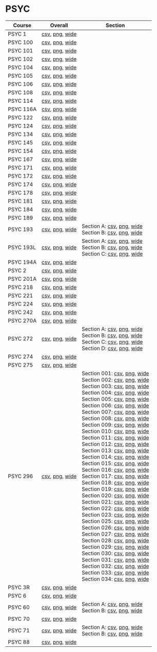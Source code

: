 # PSYC

| Course | Overall | Section |
| ------ | ------- | ------- |
| PSYC 1 | [csv](https://github.com/UCSD-Historical-Enrollment-Data/2024Fall/blob/main/overall/PSYC%201.csv), [png](https://raw.githubusercontent.com/UCSD-Historical-Enrollment-Data/2024Fall/main/plot_overall/PSYC%201.png), [wide](https://raw.githubusercontent.com/UCSD-Historical-Enrollment-Data/2024Fall/main/plot_overall_wide/PSYC%201.png) |  |
| PSYC 100 | [csv](https://github.com/UCSD-Historical-Enrollment-Data/2024Fall/blob/main/overall/PSYC%20100.csv), [png](https://raw.githubusercontent.com/UCSD-Historical-Enrollment-Data/2024Fall/main/plot_overall/PSYC%20100.png), [wide](https://raw.githubusercontent.com/UCSD-Historical-Enrollment-Data/2024Fall/main/plot_overall_wide/PSYC%20100.png) |  |
| PSYC 101 | [csv](https://github.com/UCSD-Historical-Enrollment-Data/2024Fall/blob/main/overall/PSYC%20101.csv), [png](https://raw.githubusercontent.com/UCSD-Historical-Enrollment-Data/2024Fall/main/plot_overall/PSYC%20101.png), [wide](https://raw.githubusercontent.com/UCSD-Historical-Enrollment-Data/2024Fall/main/plot_overall_wide/PSYC%20101.png) |  |
| PSYC 102 | [csv](https://github.com/UCSD-Historical-Enrollment-Data/2024Fall/blob/main/overall/PSYC%20102.csv), [png](https://raw.githubusercontent.com/UCSD-Historical-Enrollment-Data/2024Fall/main/plot_overall/PSYC%20102.png), [wide](https://raw.githubusercontent.com/UCSD-Historical-Enrollment-Data/2024Fall/main/plot_overall_wide/PSYC%20102.png) |  |
| PSYC 104 | [csv](https://github.com/UCSD-Historical-Enrollment-Data/2024Fall/blob/main/overall/PSYC%20104.csv), [png](https://raw.githubusercontent.com/UCSD-Historical-Enrollment-Data/2024Fall/main/plot_overall/PSYC%20104.png), [wide](https://raw.githubusercontent.com/UCSD-Historical-Enrollment-Data/2024Fall/main/plot_overall_wide/PSYC%20104.png) |  |
| PSYC 105 | [csv](https://github.com/UCSD-Historical-Enrollment-Data/2024Fall/blob/main/overall/PSYC%20105.csv), [png](https://raw.githubusercontent.com/UCSD-Historical-Enrollment-Data/2024Fall/main/plot_overall/PSYC%20105.png), [wide](https://raw.githubusercontent.com/UCSD-Historical-Enrollment-Data/2024Fall/main/plot_overall_wide/PSYC%20105.png) |  |
| PSYC 106 | [csv](https://github.com/UCSD-Historical-Enrollment-Data/2024Fall/blob/main/overall/PSYC%20106.csv), [png](https://raw.githubusercontent.com/UCSD-Historical-Enrollment-Data/2024Fall/main/plot_overall/PSYC%20106.png), [wide](https://raw.githubusercontent.com/UCSD-Historical-Enrollment-Data/2024Fall/main/plot_overall_wide/PSYC%20106.png) |  |
| PSYC 108 | [csv](https://github.com/UCSD-Historical-Enrollment-Data/2024Fall/blob/main/overall/PSYC%20108.csv), [png](https://raw.githubusercontent.com/UCSD-Historical-Enrollment-Data/2024Fall/main/plot_overall/PSYC%20108.png), [wide](https://raw.githubusercontent.com/UCSD-Historical-Enrollment-Data/2024Fall/main/plot_overall_wide/PSYC%20108.png) |  |
| PSYC 114 | [csv](https://github.com/UCSD-Historical-Enrollment-Data/2024Fall/blob/main/overall/PSYC%20114.csv), [png](https://raw.githubusercontent.com/UCSD-Historical-Enrollment-Data/2024Fall/main/plot_overall/PSYC%20114.png), [wide](https://raw.githubusercontent.com/UCSD-Historical-Enrollment-Data/2024Fall/main/plot_overall_wide/PSYC%20114.png) |  |
| PSYC 116A | [csv](https://github.com/UCSD-Historical-Enrollment-Data/2024Fall/blob/main/overall/PSYC%20116A.csv), [png](https://raw.githubusercontent.com/UCSD-Historical-Enrollment-Data/2024Fall/main/plot_overall/PSYC%20116A.png), [wide](https://raw.githubusercontent.com/UCSD-Historical-Enrollment-Data/2024Fall/main/plot_overall_wide/PSYC%20116A.png) |  |
| PSYC 122 | [csv](https://github.com/UCSD-Historical-Enrollment-Data/2024Fall/blob/main/overall/PSYC%20122.csv), [png](https://raw.githubusercontent.com/UCSD-Historical-Enrollment-Data/2024Fall/main/plot_overall/PSYC%20122.png), [wide](https://raw.githubusercontent.com/UCSD-Historical-Enrollment-Data/2024Fall/main/plot_overall_wide/PSYC%20122.png) |  |
| PSYC 124 | [csv](https://github.com/UCSD-Historical-Enrollment-Data/2024Fall/blob/main/overall/PSYC%20124.csv), [png](https://raw.githubusercontent.com/UCSD-Historical-Enrollment-Data/2024Fall/main/plot_overall/PSYC%20124.png), [wide](https://raw.githubusercontent.com/UCSD-Historical-Enrollment-Data/2024Fall/main/plot_overall_wide/PSYC%20124.png) |  |
| PSYC 134 | [csv](https://github.com/UCSD-Historical-Enrollment-Data/2024Fall/blob/main/overall/PSYC%20134.csv), [png](https://raw.githubusercontent.com/UCSD-Historical-Enrollment-Data/2024Fall/main/plot_overall/PSYC%20134.png), [wide](https://raw.githubusercontent.com/UCSD-Historical-Enrollment-Data/2024Fall/main/plot_overall_wide/PSYC%20134.png) |  |
| PSYC 145 | [csv](https://github.com/UCSD-Historical-Enrollment-Data/2024Fall/blob/main/overall/PSYC%20145.csv), [png](https://raw.githubusercontent.com/UCSD-Historical-Enrollment-Data/2024Fall/main/plot_overall/PSYC%20145.png), [wide](https://raw.githubusercontent.com/UCSD-Historical-Enrollment-Data/2024Fall/main/plot_overall_wide/PSYC%20145.png) |  |
| PSYC 154 | [csv](https://github.com/UCSD-Historical-Enrollment-Data/2024Fall/blob/main/overall/PSYC%20154.csv), [png](https://raw.githubusercontent.com/UCSD-Historical-Enrollment-Data/2024Fall/main/plot_overall/PSYC%20154.png), [wide](https://raw.githubusercontent.com/UCSD-Historical-Enrollment-Data/2024Fall/main/plot_overall_wide/PSYC%20154.png) |  |
| PSYC 167 | [csv](https://github.com/UCSD-Historical-Enrollment-Data/2024Fall/blob/main/overall/PSYC%20167.csv), [png](https://raw.githubusercontent.com/UCSD-Historical-Enrollment-Data/2024Fall/main/plot_overall/PSYC%20167.png), [wide](https://raw.githubusercontent.com/UCSD-Historical-Enrollment-Data/2024Fall/main/plot_overall_wide/PSYC%20167.png) |  |
| PSYC 171 | [csv](https://github.com/UCSD-Historical-Enrollment-Data/2024Fall/blob/main/overall/PSYC%20171.csv), [png](https://raw.githubusercontent.com/UCSD-Historical-Enrollment-Data/2024Fall/main/plot_overall/PSYC%20171.png), [wide](https://raw.githubusercontent.com/UCSD-Historical-Enrollment-Data/2024Fall/main/plot_overall_wide/PSYC%20171.png) |  |
| PSYC 172 | [csv](https://github.com/UCSD-Historical-Enrollment-Data/2024Fall/blob/main/overall/PSYC%20172.csv), [png](https://raw.githubusercontent.com/UCSD-Historical-Enrollment-Data/2024Fall/main/plot_overall/PSYC%20172.png), [wide](https://raw.githubusercontent.com/UCSD-Historical-Enrollment-Data/2024Fall/main/plot_overall_wide/PSYC%20172.png) |  |
| PSYC 174 | [csv](https://github.com/UCSD-Historical-Enrollment-Data/2024Fall/blob/main/overall/PSYC%20174.csv), [png](https://raw.githubusercontent.com/UCSD-Historical-Enrollment-Data/2024Fall/main/plot_overall/PSYC%20174.png), [wide](https://raw.githubusercontent.com/UCSD-Historical-Enrollment-Data/2024Fall/main/plot_overall_wide/PSYC%20174.png) |  |
| PSYC 178 | [csv](https://github.com/UCSD-Historical-Enrollment-Data/2024Fall/blob/main/overall/PSYC%20178.csv), [png](https://raw.githubusercontent.com/UCSD-Historical-Enrollment-Data/2024Fall/main/plot_overall/PSYC%20178.png), [wide](https://raw.githubusercontent.com/UCSD-Historical-Enrollment-Data/2024Fall/main/plot_overall_wide/PSYC%20178.png) |  |
| PSYC 181 | [csv](https://github.com/UCSD-Historical-Enrollment-Data/2024Fall/blob/main/overall/PSYC%20181.csv), [png](https://raw.githubusercontent.com/UCSD-Historical-Enrollment-Data/2024Fall/main/plot_overall/PSYC%20181.png), [wide](https://raw.githubusercontent.com/UCSD-Historical-Enrollment-Data/2024Fall/main/plot_overall_wide/PSYC%20181.png) |  |
| PSYC 184 | [csv](https://github.com/UCSD-Historical-Enrollment-Data/2024Fall/blob/main/overall/PSYC%20184.csv), [png](https://raw.githubusercontent.com/UCSD-Historical-Enrollment-Data/2024Fall/main/plot_overall/PSYC%20184.png), [wide](https://raw.githubusercontent.com/UCSD-Historical-Enrollment-Data/2024Fall/main/plot_overall_wide/PSYC%20184.png) |  |
| PSYC 189 | [csv](https://github.com/UCSD-Historical-Enrollment-Data/2024Fall/blob/main/overall/PSYC%20189.csv), [png](https://raw.githubusercontent.com/UCSD-Historical-Enrollment-Data/2024Fall/main/plot_overall/PSYC%20189.png), [wide](https://raw.githubusercontent.com/UCSD-Historical-Enrollment-Data/2024Fall/main/plot_overall_wide/PSYC%20189.png) |  |
| PSYC 193 | [csv](https://github.com/UCSD-Historical-Enrollment-Data/2024Fall/blob/main/overall/PSYC%20193.csv), [png](https://raw.githubusercontent.com/UCSD-Historical-Enrollment-Data/2024Fall/main/plot_overall/PSYC%20193.png), [wide](https://raw.githubusercontent.com/UCSD-Historical-Enrollment-Data/2024Fall/main/plot_overall_wide/PSYC%20193.png) | Section A: [csv](https://github.com/UCSD-Historical-Enrollment-Data/2024Fall/blob/main/section/PSYC%20193_A.csv), [png](https://raw.githubusercontent.com/UCSD-Historical-Enrollment-Data/2024Fall/main/plot_section/PSYC%20193_A.png), [wide](https://raw.githubusercontent.com/UCSD-Historical-Enrollment-Data/2024Fall/main/plot_section_wide/PSYC%20193_A.png)<br>Section B: [csv](https://github.com/UCSD-Historical-Enrollment-Data/2024Fall/blob/main/section/PSYC%20193_B.csv), [png](https://raw.githubusercontent.com/UCSD-Historical-Enrollment-Data/2024Fall/main/plot_section/PSYC%20193_B.png), [wide](https://raw.githubusercontent.com/UCSD-Historical-Enrollment-Data/2024Fall/main/plot_section_wide/PSYC%20193_B.png) |
| PSYC 193L | [csv](https://github.com/UCSD-Historical-Enrollment-Data/2024Fall/blob/main/overall/PSYC%20193L.csv), [png](https://raw.githubusercontent.com/UCSD-Historical-Enrollment-Data/2024Fall/main/plot_overall/PSYC%20193L.png), [wide](https://raw.githubusercontent.com/UCSD-Historical-Enrollment-Data/2024Fall/main/plot_overall_wide/PSYC%20193L.png) | Section A: [csv](https://github.com/UCSD-Historical-Enrollment-Data/2024Fall/blob/main/section/PSYC%20193L_A.csv), [png](https://raw.githubusercontent.com/UCSD-Historical-Enrollment-Data/2024Fall/main/plot_section/PSYC%20193L_A.png), [wide](https://raw.githubusercontent.com/UCSD-Historical-Enrollment-Data/2024Fall/main/plot_section_wide/PSYC%20193L_A.png)<br>Section B: [csv](https://github.com/UCSD-Historical-Enrollment-Data/2024Fall/blob/main/section/PSYC%20193L_B.csv), [png](https://raw.githubusercontent.com/UCSD-Historical-Enrollment-Data/2024Fall/main/plot_section/PSYC%20193L_B.png), [wide](https://raw.githubusercontent.com/UCSD-Historical-Enrollment-Data/2024Fall/main/plot_section_wide/PSYC%20193L_B.png)<br>Section C: [csv](https://github.com/UCSD-Historical-Enrollment-Data/2024Fall/blob/main/section/PSYC%20193L_C.csv), [png](https://raw.githubusercontent.com/UCSD-Historical-Enrollment-Data/2024Fall/main/plot_section/PSYC%20193L_C.png), [wide](https://raw.githubusercontent.com/UCSD-Historical-Enrollment-Data/2024Fall/main/plot_section_wide/PSYC%20193L_C.png) |
| PSYC 194A | [csv](https://github.com/UCSD-Historical-Enrollment-Data/2024Fall/blob/main/overall/PSYC%20194A.csv), [png](https://raw.githubusercontent.com/UCSD-Historical-Enrollment-Data/2024Fall/main/plot_overall/PSYC%20194A.png), [wide](https://raw.githubusercontent.com/UCSD-Historical-Enrollment-Data/2024Fall/main/plot_overall_wide/PSYC%20194A.png) |  |
| PSYC 2 | [csv](https://github.com/UCSD-Historical-Enrollment-Data/2024Fall/blob/main/overall/PSYC%202.csv), [png](https://raw.githubusercontent.com/UCSD-Historical-Enrollment-Data/2024Fall/main/plot_overall/PSYC%202.png), [wide](https://raw.githubusercontent.com/UCSD-Historical-Enrollment-Data/2024Fall/main/plot_overall_wide/PSYC%202.png) |  |
| PSYC 201A | [csv](https://github.com/UCSD-Historical-Enrollment-Data/2024Fall/blob/main/overall/PSYC%20201A.csv), [png](https://raw.githubusercontent.com/UCSD-Historical-Enrollment-Data/2024Fall/main/plot_overall/PSYC%20201A.png), [wide](https://raw.githubusercontent.com/UCSD-Historical-Enrollment-Data/2024Fall/main/plot_overall_wide/PSYC%20201A.png) |  |
| PSYC 218 | [csv](https://github.com/UCSD-Historical-Enrollment-Data/2024Fall/blob/main/overall/PSYC%20218.csv), [png](https://raw.githubusercontent.com/UCSD-Historical-Enrollment-Data/2024Fall/main/plot_overall/PSYC%20218.png), [wide](https://raw.githubusercontent.com/UCSD-Historical-Enrollment-Data/2024Fall/main/plot_overall_wide/PSYC%20218.png) |  |
| PSYC 221 | [csv](https://github.com/UCSD-Historical-Enrollment-Data/2024Fall/blob/main/overall/PSYC%20221.csv), [png](https://raw.githubusercontent.com/UCSD-Historical-Enrollment-Data/2024Fall/main/plot_overall/PSYC%20221.png), [wide](https://raw.githubusercontent.com/UCSD-Historical-Enrollment-Data/2024Fall/main/plot_overall_wide/PSYC%20221.png) |  |
| PSYC 224 | [csv](https://github.com/UCSD-Historical-Enrollment-Data/2024Fall/blob/main/overall/PSYC%20224.csv), [png](https://raw.githubusercontent.com/UCSD-Historical-Enrollment-Data/2024Fall/main/plot_overall/PSYC%20224.png), [wide](https://raw.githubusercontent.com/UCSD-Historical-Enrollment-Data/2024Fall/main/plot_overall_wide/PSYC%20224.png) |  |
| PSYC 242 | [csv](https://github.com/UCSD-Historical-Enrollment-Data/2024Fall/blob/main/overall/PSYC%20242.csv), [png](https://raw.githubusercontent.com/UCSD-Historical-Enrollment-Data/2024Fall/main/plot_overall/PSYC%20242.png), [wide](https://raw.githubusercontent.com/UCSD-Historical-Enrollment-Data/2024Fall/main/plot_overall_wide/PSYC%20242.png) |  |
| PSYC 270A | [csv](https://github.com/UCSD-Historical-Enrollment-Data/2024Fall/blob/main/overall/PSYC%20270A.csv), [png](https://raw.githubusercontent.com/UCSD-Historical-Enrollment-Data/2024Fall/main/plot_overall/PSYC%20270A.png), [wide](https://raw.githubusercontent.com/UCSD-Historical-Enrollment-Data/2024Fall/main/plot_overall_wide/PSYC%20270A.png) |  |
| PSYC 272 | [csv](https://github.com/UCSD-Historical-Enrollment-Data/2024Fall/blob/main/overall/PSYC%20272.csv), [png](https://raw.githubusercontent.com/UCSD-Historical-Enrollment-Data/2024Fall/main/plot_overall/PSYC%20272.png), [wide](https://raw.githubusercontent.com/UCSD-Historical-Enrollment-Data/2024Fall/main/plot_overall_wide/PSYC%20272.png) | Section A: [csv](https://github.com/UCSD-Historical-Enrollment-Data/2024Fall/blob/main/section/PSYC%20272_A.csv), [png](https://raw.githubusercontent.com/UCSD-Historical-Enrollment-Data/2024Fall/main/plot_section/PSYC%20272_A.png), [wide](https://raw.githubusercontent.com/UCSD-Historical-Enrollment-Data/2024Fall/main/plot_section_wide/PSYC%20272_A.png)<br>Section B: [csv](https://github.com/UCSD-Historical-Enrollment-Data/2024Fall/blob/main/section/PSYC%20272_B.csv), [png](https://raw.githubusercontent.com/UCSD-Historical-Enrollment-Data/2024Fall/main/plot_section/PSYC%20272_B.png), [wide](https://raw.githubusercontent.com/UCSD-Historical-Enrollment-Data/2024Fall/main/plot_section_wide/PSYC%20272_B.png)<br>Section C: [csv](https://github.com/UCSD-Historical-Enrollment-Data/2024Fall/blob/main/section/PSYC%20272_C.csv), [png](https://raw.githubusercontent.com/UCSD-Historical-Enrollment-Data/2024Fall/main/plot_section/PSYC%20272_C.png), [wide](https://raw.githubusercontent.com/UCSD-Historical-Enrollment-Data/2024Fall/main/plot_section_wide/PSYC%20272_C.png)<br>Section D: [csv](https://github.com/UCSD-Historical-Enrollment-Data/2024Fall/blob/main/section/PSYC%20272_D.csv), [png](https://raw.githubusercontent.com/UCSD-Historical-Enrollment-Data/2024Fall/main/plot_section/PSYC%20272_D.png), [wide](https://raw.githubusercontent.com/UCSD-Historical-Enrollment-Data/2024Fall/main/plot_section_wide/PSYC%20272_D.png) |
| PSYC 274 | [csv](https://github.com/UCSD-Historical-Enrollment-Data/2024Fall/blob/main/overall/PSYC%20274.csv), [png](https://raw.githubusercontent.com/UCSD-Historical-Enrollment-Data/2024Fall/main/plot_overall/PSYC%20274.png), [wide](https://raw.githubusercontent.com/UCSD-Historical-Enrollment-Data/2024Fall/main/plot_overall_wide/PSYC%20274.png) |  |
| PSYC 275 | [csv](https://github.com/UCSD-Historical-Enrollment-Data/2024Fall/blob/main/overall/PSYC%20275.csv), [png](https://raw.githubusercontent.com/UCSD-Historical-Enrollment-Data/2024Fall/main/plot_overall/PSYC%20275.png), [wide](https://raw.githubusercontent.com/UCSD-Historical-Enrollment-Data/2024Fall/main/plot_overall_wide/PSYC%20275.png) |  |
| PSYC 296 | [csv](https://github.com/UCSD-Historical-Enrollment-Data/2024Fall/blob/main/overall/PSYC%20296.csv), [png](https://raw.githubusercontent.com/UCSD-Historical-Enrollment-Data/2024Fall/main/plot_overall/PSYC%20296.png), [wide](https://raw.githubusercontent.com/UCSD-Historical-Enrollment-Data/2024Fall/main/plot_overall_wide/PSYC%20296.png) | Section 001: [csv](https://github.com/UCSD-Historical-Enrollment-Data/2024Fall/blob/main/section/PSYC%20296_001.csv), [png](https://raw.githubusercontent.com/UCSD-Historical-Enrollment-Data/2024Fall/main/plot_section/PSYC%20296_001.png), [wide](https://raw.githubusercontent.com/UCSD-Historical-Enrollment-Data/2024Fall/main/plot_section_wide/PSYC%20296_001.png)<br>Section 002: [csv](https://github.com/UCSD-Historical-Enrollment-Data/2024Fall/blob/main/section/PSYC%20296_002.csv), [png](https://raw.githubusercontent.com/UCSD-Historical-Enrollment-Data/2024Fall/main/plot_section/PSYC%20296_002.png), [wide](https://raw.githubusercontent.com/UCSD-Historical-Enrollment-Data/2024Fall/main/plot_section_wide/PSYC%20296_002.png)<br>Section 003: [csv](https://github.com/UCSD-Historical-Enrollment-Data/2024Fall/blob/main/section/PSYC%20296_003.csv), [png](https://raw.githubusercontent.com/UCSD-Historical-Enrollment-Data/2024Fall/main/plot_section/PSYC%20296_003.png), [wide](https://raw.githubusercontent.com/UCSD-Historical-Enrollment-Data/2024Fall/main/plot_section_wide/PSYC%20296_003.png)<br>Section 004: [csv](https://github.com/UCSD-Historical-Enrollment-Data/2024Fall/blob/main/section/PSYC%20296_004.csv), [png](https://raw.githubusercontent.com/UCSD-Historical-Enrollment-Data/2024Fall/main/plot_section/PSYC%20296_004.png), [wide](https://raw.githubusercontent.com/UCSD-Historical-Enrollment-Data/2024Fall/main/plot_section_wide/PSYC%20296_004.png)<br>Section 005: [csv](https://github.com/UCSD-Historical-Enrollment-Data/2024Fall/blob/main/section/PSYC%20296_005.csv), [png](https://raw.githubusercontent.com/UCSD-Historical-Enrollment-Data/2024Fall/main/plot_section/PSYC%20296_005.png), [wide](https://raw.githubusercontent.com/UCSD-Historical-Enrollment-Data/2024Fall/main/plot_section_wide/PSYC%20296_005.png)<br>Section 006: [csv](https://github.com/UCSD-Historical-Enrollment-Data/2024Fall/blob/main/section/PSYC%20296_006.csv), [png](https://raw.githubusercontent.com/UCSD-Historical-Enrollment-Data/2024Fall/main/plot_section/PSYC%20296_006.png), [wide](https://raw.githubusercontent.com/UCSD-Historical-Enrollment-Data/2024Fall/main/plot_section_wide/PSYC%20296_006.png)<br>Section 007: [csv](https://github.com/UCSD-Historical-Enrollment-Data/2024Fall/blob/main/section/PSYC%20296_007.csv), [png](https://raw.githubusercontent.com/UCSD-Historical-Enrollment-Data/2024Fall/main/plot_section/PSYC%20296_007.png), [wide](https://raw.githubusercontent.com/UCSD-Historical-Enrollment-Data/2024Fall/main/plot_section_wide/PSYC%20296_007.png)<br>Section 008: [csv](https://github.com/UCSD-Historical-Enrollment-Data/2024Fall/blob/main/section/PSYC%20296_008.csv), [png](https://raw.githubusercontent.com/UCSD-Historical-Enrollment-Data/2024Fall/main/plot_section/PSYC%20296_008.png), [wide](https://raw.githubusercontent.com/UCSD-Historical-Enrollment-Data/2024Fall/main/plot_section_wide/PSYC%20296_008.png)<br>Section 009: [csv](https://github.com/UCSD-Historical-Enrollment-Data/2024Fall/blob/main/section/PSYC%20296_009.csv), [png](https://raw.githubusercontent.com/UCSD-Historical-Enrollment-Data/2024Fall/main/plot_section/PSYC%20296_009.png), [wide](https://raw.githubusercontent.com/UCSD-Historical-Enrollment-Data/2024Fall/main/plot_section_wide/PSYC%20296_009.png)<br>Section 010: [csv](https://github.com/UCSD-Historical-Enrollment-Data/2024Fall/blob/main/section/PSYC%20296_010.csv), [png](https://raw.githubusercontent.com/UCSD-Historical-Enrollment-Data/2024Fall/main/plot_section/PSYC%20296_010.png), [wide](https://raw.githubusercontent.com/UCSD-Historical-Enrollment-Data/2024Fall/main/plot_section_wide/PSYC%20296_010.png)<br>Section 011: [csv](https://github.com/UCSD-Historical-Enrollment-Data/2024Fall/blob/main/section/PSYC%20296_011.csv), [png](https://raw.githubusercontent.com/UCSD-Historical-Enrollment-Data/2024Fall/main/plot_section/PSYC%20296_011.png), [wide](https://raw.githubusercontent.com/UCSD-Historical-Enrollment-Data/2024Fall/main/plot_section_wide/PSYC%20296_011.png)<br>Section 012: [csv](https://github.com/UCSD-Historical-Enrollment-Data/2024Fall/blob/main/section/PSYC%20296_012.csv), [png](https://raw.githubusercontent.com/UCSD-Historical-Enrollment-Data/2024Fall/main/plot_section/PSYC%20296_012.png), [wide](https://raw.githubusercontent.com/UCSD-Historical-Enrollment-Data/2024Fall/main/plot_section_wide/PSYC%20296_012.png)<br>Section 013: [csv](https://github.com/UCSD-Historical-Enrollment-Data/2024Fall/blob/main/section/PSYC%20296_013.csv), [png](https://raw.githubusercontent.com/UCSD-Historical-Enrollment-Data/2024Fall/main/plot_section/PSYC%20296_013.png), [wide](https://raw.githubusercontent.com/UCSD-Historical-Enrollment-Data/2024Fall/main/plot_section_wide/PSYC%20296_013.png)<br>Section 014: [csv](https://github.com/UCSD-Historical-Enrollment-Data/2024Fall/blob/main/section/PSYC%20296_014.csv), [png](https://raw.githubusercontent.com/UCSD-Historical-Enrollment-Data/2024Fall/main/plot_section/PSYC%20296_014.png), [wide](https://raw.githubusercontent.com/UCSD-Historical-Enrollment-Data/2024Fall/main/plot_section_wide/PSYC%20296_014.png)<br>Section 015: [csv](https://github.com/UCSD-Historical-Enrollment-Data/2024Fall/blob/main/section/PSYC%20296_015.csv), [png](https://raw.githubusercontent.com/UCSD-Historical-Enrollment-Data/2024Fall/main/plot_section/PSYC%20296_015.png), [wide](https://raw.githubusercontent.com/UCSD-Historical-Enrollment-Data/2024Fall/main/plot_section_wide/PSYC%20296_015.png)<br>Section 016: [csv](https://github.com/UCSD-Historical-Enrollment-Data/2024Fall/blob/main/section/PSYC%20296_016.csv), [png](https://raw.githubusercontent.com/UCSD-Historical-Enrollment-Data/2024Fall/main/plot_section/PSYC%20296_016.png), [wide](https://raw.githubusercontent.com/UCSD-Historical-Enrollment-Data/2024Fall/main/plot_section_wide/PSYC%20296_016.png)<br>Section 017: [csv](https://github.com/UCSD-Historical-Enrollment-Data/2024Fall/blob/main/section/PSYC%20296_017.csv), [png](https://raw.githubusercontent.com/UCSD-Historical-Enrollment-Data/2024Fall/main/plot_section/PSYC%20296_017.png), [wide](https://raw.githubusercontent.com/UCSD-Historical-Enrollment-Data/2024Fall/main/plot_section_wide/PSYC%20296_017.png)<br>Section 018: [csv](https://github.com/UCSD-Historical-Enrollment-Data/2024Fall/blob/main/section/PSYC%20296_018.csv), [png](https://raw.githubusercontent.com/UCSD-Historical-Enrollment-Data/2024Fall/main/plot_section/PSYC%20296_018.png), [wide](https://raw.githubusercontent.com/UCSD-Historical-Enrollment-Data/2024Fall/main/plot_section_wide/PSYC%20296_018.png)<br>Section 019: [csv](https://github.com/UCSD-Historical-Enrollment-Data/2024Fall/blob/main/section/PSYC%20296_019.csv), [png](https://raw.githubusercontent.com/UCSD-Historical-Enrollment-Data/2024Fall/main/plot_section/PSYC%20296_019.png), [wide](https://raw.githubusercontent.com/UCSD-Historical-Enrollment-Data/2024Fall/main/plot_section_wide/PSYC%20296_019.png)<br>Section 020: [csv](https://github.com/UCSD-Historical-Enrollment-Data/2024Fall/blob/main/section/PSYC%20296_020.csv), [png](https://raw.githubusercontent.com/UCSD-Historical-Enrollment-Data/2024Fall/main/plot_section/PSYC%20296_020.png), [wide](https://raw.githubusercontent.com/UCSD-Historical-Enrollment-Data/2024Fall/main/plot_section_wide/PSYC%20296_020.png)<br>Section 021: [csv](https://github.com/UCSD-Historical-Enrollment-Data/2024Fall/blob/main/section/PSYC%20296_021.csv), [png](https://raw.githubusercontent.com/UCSD-Historical-Enrollment-Data/2024Fall/main/plot_section/PSYC%20296_021.png), [wide](https://raw.githubusercontent.com/UCSD-Historical-Enrollment-Data/2024Fall/main/plot_section_wide/PSYC%20296_021.png)<br>Section 022: [csv](https://github.com/UCSD-Historical-Enrollment-Data/2024Fall/blob/main/section/PSYC%20296_022.csv), [png](https://raw.githubusercontent.com/UCSD-Historical-Enrollment-Data/2024Fall/main/plot_section/PSYC%20296_022.png), [wide](https://raw.githubusercontent.com/UCSD-Historical-Enrollment-Data/2024Fall/main/plot_section_wide/PSYC%20296_022.png)<br>Section 023: [csv](https://github.com/UCSD-Historical-Enrollment-Data/2024Fall/blob/main/section/PSYC%20296_023.csv), [png](https://raw.githubusercontent.com/UCSD-Historical-Enrollment-Data/2024Fall/main/plot_section/PSYC%20296_023.png), [wide](https://raw.githubusercontent.com/UCSD-Historical-Enrollment-Data/2024Fall/main/plot_section_wide/PSYC%20296_023.png)<br>Section 025: [csv](https://github.com/UCSD-Historical-Enrollment-Data/2024Fall/blob/main/section/PSYC%20296_025.csv), [png](https://raw.githubusercontent.com/UCSD-Historical-Enrollment-Data/2024Fall/main/plot_section/PSYC%20296_025.png), [wide](https://raw.githubusercontent.com/UCSD-Historical-Enrollment-Data/2024Fall/main/plot_section_wide/PSYC%20296_025.png)<br>Section 026: [csv](https://github.com/UCSD-Historical-Enrollment-Data/2024Fall/blob/main/section/PSYC%20296_026.csv), [png](https://raw.githubusercontent.com/UCSD-Historical-Enrollment-Data/2024Fall/main/plot_section/PSYC%20296_026.png), [wide](https://raw.githubusercontent.com/UCSD-Historical-Enrollment-Data/2024Fall/main/plot_section_wide/PSYC%20296_026.png)<br>Section 027: [csv](https://github.com/UCSD-Historical-Enrollment-Data/2024Fall/blob/main/section/PSYC%20296_027.csv), [png](https://raw.githubusercontent.com/UCSD-Historical-Enrollment-Data/2024Fall/main/plot_section/PSYC%20296_027.png), [wide](https://raw.githubusercontent.com/UCSD-Historical-Enrollment-Data/2024Fall/main/plot_section_wide/PSYC%20296_027.png)<br>Section 028: [csv](https://github.com/UCSD-Historical-Enrollment-Data/2024Fall/blob/main/section/PSYC%20296_028.csv), [png](https://raw.githubusercontent.com/UCSD-Historical-Enrollment-Data/2024Fall/main/plot_section/PSYC%20296_028.png), [wide](https://raw.githubusercontent.com/UCSD-Historical-Enrollment-Data/2024Fall/main/plot_section_wide/PSYC%20296_028.png)<br>Section 029: [csv](https://github.com/UCSD-Historical-Enrollment-Data/2024Fall/blob/main/section/PSYC%20296_029.csv), [png](https://raw.githubusercontent.com/UCSD-Historical-Enrollment-Data/2024Fall/main/plot_section/PSYC%20296_029.png), [wide](https://raw.githubusercontent.com/UCSD-Historical-Enrollment-Data/2024Fall/main/plot_section_wide/PSYC%20296_029.png)<br>Section 030: [csv](https://github.com/UCSD-Historical-Enrollment-Data/2024Fall/blob/main/section/PSYC%20296_030.csv), [png](https://raw.githubusercontent.com/UCSD-Historical-Enrollment-Data/2024Fall/main/plot_section/PSYC%20296_030.png), [wide](https://raw.githubusercontent.com/UCSD-Historical-Enrollment-Data/2024Fall/main/plot_section_wide/PSYC%20296_030.png)<br>Section 031: [csv](https://github.com/UCSD-Historical-Enrollment-Data/2024Fall/blob/main/section/PSYC%20296_031.csv), [png](https://raw.githubusercontent.com/UCSD-Historical-Enrollment-Data/2024Fall/main/plot_section/PSYC%20296_031.png), [wide](https://raw.githubusercontent.com/UCSD-Historical-Enrollment-Data/2024Fall/main/plot_section_wide/PSYC%20296_031.png)<br>Section 032: [csv](https://github.com/UCSD-Historical-Enrollment-Data/2024Fall/blob/main/section/PSYC%20296_032.csv), [png](https://raw.githubusercontent.com/UCSD-Historical-Enrollment-Data/2024Fall/main/plot_section/PSYC%20296_032.png), [wide](https://raw.githubusercontent.com/UCSD-Historical-Enrollment-Data/2024Fall/main/plot_section_wide/PSYC%20296_032.png)<br>Section 033: [csv](https://github.com/UCSD-Historical-Enrollment-Data/2024Fall/blob/main/section/PSYC%20296_033.csv), [png](https://raw.githubusercontent.com/UCSD-Historical-Enrollment-Data/2024Fall/main/plot_section/PSYC%20296_033.png), [wide](https://raw.githubusercontent.com/UCSD-Historical-Enrollment-Data/2024Fall/main/plot_section_wide/PSYC%20296_033.png)<br>Section 034: [csv](https://github.com/UCSD-Historical-Enrollment-Data/2024Fall/blob/main/section/PSYC%20296_034.csv), [png](https://raw.githubusercontent.com/UCSD-Historical-Enrollment-Data/2024Fall/main/plot_section/PSYC%20296_034.png), [wide](https://raw.githubusercontent.com/UCSD-Historical-Enrollment-Data/2024Fall/main/plot_section_wide/PSYC%20296_034.png) |
| PSYC 3R | [csv](https://github.com/UCSD-Historical-Enrollment-Data/2024Fall/blob/main/overall/PSYC%203R.csv), [png](https://raw.githubusercontent.com/UCSD-Historical-Enrollment-Data/2024Fall/main/plot_overall/PSYC%203R.png), [wide](https://raw.githubusercontent.com/UCSD-Historical-Enrollment-Data/2024Fall/main/plot_overall_wide/PSYC%203R.png) |  |
| PSYC 6 | [csv](https://github.com/UCSD-Historical-Enrollment-Data/2024Fall/blob/main/overall/PSYC%206.csv), [png](https://raw.githubusercontent.com/UCSD-Historical-Enrollment-Data/2024Fall/main/plot_overall/PSYC%206.png), [wide](https://raw.githubusercontent.com/UCSD-Historical-Enrollment-Data/2024Fall/main/plot_overall_wide/PSYC%206.png) |  |
| PSYC 60 | [csv](https://github.com/UCSD-Historical-Enrollment-Data/2024Fall/blob/main/overall/PSYC%2060.csv), [png](https://raw.githubusercontent.com/UCSD-Historical-Enrollment-Data/2024Fall/main/plot_overall/PSYC%2060.png), [wide](https://raw.githubusercontent.com/UCSD-Historical-Enrollment-Data/2024Fall/main/plot_overall_wide/PSYC%2060.png) | Section A: [csv](https://github.com/UCSD-Historical-Enrollment-Data/2024Fall/blob/main/section/PSYC%2060_A.csv), [png](https://raw.githubusercontent.com/UCSD-Historical-Enrollment-Data/2024Fall/main/plot_section/PSYC%2060_A.png), [wide](https://raw.githubusercontent.com/UCSD-Historical-Enrollment-Data/2024Fall/main/plot_section_wide/PSYC%2060_A.png)<br>Section B: [csv](https://github.com/UCSD-Historical-Enrollment-Data/2024Fall/blob/main/section/PSYC%2060_B.csv), [png](https://raw.githubusercontent.com/UCSD-Historical-Enrollment-Data/2024Fall/main/plot_section/PSYC%2060_B.png), [wide](https://raw.githubusercontent.com/UCSD-Historical-Enrollment-Data/2024Fall/main/plot_section_wide/PSYC%2060_B.png) |
| PSYC 70 | [csv](https://github.com/UCSD-Historical-Enrollment-Data/2024Fall/blob/main/overall/PSYC%2070.csv), [png](https://raw.githubusercontent.com/UCSD-Historical-Enrollment-Data/2024Fall/main/plot_overall/PSYC%2070.png), [wide](https://raw.githubusercontent.com/UCSD-Historical-Enrollment-Data/2024Fall/main/plot_overall_wide/PSYC%2070.png) |  |
| PSYC 71 | [csv](https://github.com/UCSD-Historical-Enrollment-Data/2024Fall/blob/main/overall/PSYC%2071.csv), [png](https://raw.githubusercontent.com/UCSD-Historical-Enrollment-Data/2024Fall/main/plot_overall/PSYC%2071.png), [wide](https://raw.githubusercontent.com/UCSD-Historical-Enrollment-Data/2024Fall/main/plot_overall_wide/PSYC%2071.png) | Section A: [csv](https://github.com/UCSD-Historical-Enrollment-Data/2024Fall/blob/main/section/PSYC%2071_A.csv), [png](https://raw.githubusercontent.com/UCSD-Historical-Enrollment-Data/2024Fall/main/plot_section/PSYC%2071_A.png), [wide](https://raw.githubusercontent.com/UCSD-Historical-Enrollment-Data/2024Fall/main/plot_section_wide/PSYC%2071_A.png)<br>Section B: [csv](https://github.com/UCSD-Historical-Enrollment-Data/2024Fall/blob/main/section/PSYC%2071_B.csv), [png](https://raw.githubusercontent.com/UCSD-Historical-Enrollment-Data/2024Fall/main/plot_section/PSYC%2071_B.png), [wide](https://raw.githubusercontent.com/UCSD-Historical-Enrollment-Data/2024Fall/main/plot_section_wide/PSYC%2071_B.png) |
| PSYC 88 | [csv](https://github.com/UCSD-Historical-Enrollment-Data/2024Fall/blob/main/overall/PSYC%2088.csv), [png](https://raw.githubusercontent.com/UCSD-Historical-Enrollment-Data/2024Fall/main/plot_overall/PSYC%2088.png), [wide](https://raw.githubusercontent.com/UCSD-Historical-Enrollment-Data/2024Fall/main/plot_overall_wide/PSYC%2088.png) |  |
